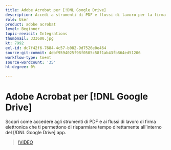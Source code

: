 ```yaml
---
title: Adobe Acrobat per [!DNL Google Drive]
description: Accedi a strumenti di PDF e flussi di lavoro per la firma elettronica che ti permettono di risparmiare tempo direttamente all'interno del [!DNL Google Drive] app
role: User
product: adobe acrobat
level: Beginner
topic-revisit: Integrations
thumbnail: 333600.jpg
kt: 7992
exl-id: dc7f42f6-7684-4c57-b082-9d7526e0e464
source-git-commit: 4ebf9594025f98f0505c58f1ab43fb864ed51206
workflow-type: tm+mt
source-wordcount: '35'
ht-degree: 0%

---
```


# Adobe Acrobat per [!DNL Google Drive]

Scopri come accedere agli strumenti di PDF e ai flussi di lavoro di firma elettronica che ti permettono di risparmiare tempo direttamente all&#39;interno del [!DNL Google Drive] app.

>[!VIDEO](https://video.tv.adobe.com/v/333600?quality=12&learn=on&hidetitle=true)
